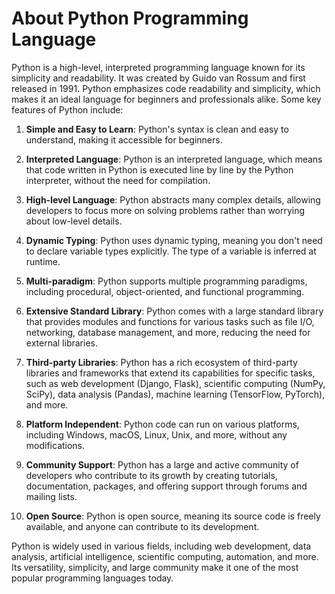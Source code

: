 # About Python Programming Language

Python is a high-level, interpreted programming language known for its simplicity and readability. It was created by Guido van Rossum and first released in 1991. Python emphasizes code readability and simplicity, which makes it an ideal language for beginners and professionals alike. Some key features of Python include:

1. **Simple and Easy to Learn**: Python's syntax is clean and easy to understand, making it accessible for beginners.

2. **Interpreted Language**: Python is an interpreted language, which means that code written in Python is executed line by line by the Python interpreter, without the need for compilation.

3. **High-level Language**: Python abstracts many complex details, allowing developers to focus more on solving problems rather than worrying about low-level details.

4. **Dynamic Typing**: Python uses dynamic typing, meaning you don't need to declare variable types explicitly. The type of a variable is inferred at runtime.

5. **Multi-paradigm**: Python supports multiple programming paradigms, including procedural, object-oriented, and functional programming.

6. **Extensive Standard Library**: Python comes with a large standard library that provides modules and functions for various tasks such as file I/O, networking, database management, and more, reducing the need for external libraries.

7. **Third-party Libraries**: Python has a rich ecosystem of third-party libraries and frameworks that extend its capabilities for specific tasks, such as web development (Django, Flask), scientific computing (NumPy, SciPy), data analysis (Pandas), machine learning (TensorFlow, PyTorch), and more.

8. **Platform Independent**: Python code can run on various platforms, including Windows, macOS, Linux, Unix, and more, without any modifications.

9. **Community Support**: Python has a large and active community of developers who contribute to its growth by creating tutorials, documentation, packages, and offering support through forums and mailing lists.

10. **Open Source**: Python is open source, meaning its source code is freely available, and anyone can contribute to its development.

Python is widely used in various fields, including web development, data analysis, artificial intelligence, scientific computing, automation, and more. Its versatility, simplicity, and large community make it one of the most popular programming languages today.
